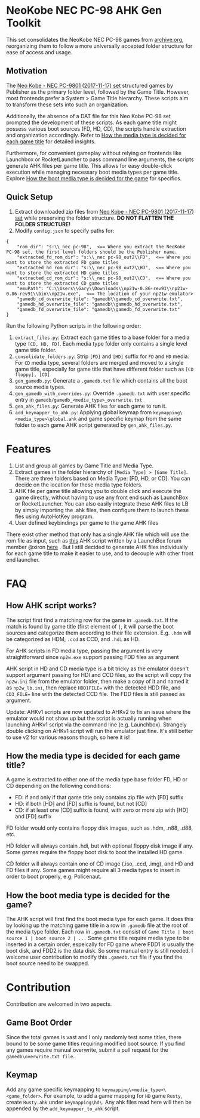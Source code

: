 # NeoKobe NEC PC-98 AHK Gen Toolkit

This set consolidates the NeoKobe NEC PC-98 games from [archive.org](https://archive.org/details/NeoKobe-NecPc-98012017-11-17), reorganizing them to follow a more universally accepted folder structure for ease of access and usage.

## Motivation

The [Neo Kobe - NEC PC-9801 (2017-11-17) set](https://archive.org/details/NeoKobe-NecPc-98012017-11-17) structured games by Publisher as the primary folder level, followed by the Game Title. However, most frontends prefer a System > Game Title hierarchy. These scripts aim to transform these sets into such an organization.

Additionally, the absence of a DAT file for this Neo Kobe PC-98 set prompted the development of these scripts. As each game title might possess various boot sources (FD, HD, CD), the scripts handle extraction and organization accordingly. Refer to [How the media type is decided for each game title](#how-the-media-type-is-decided-for-each-game-title) for detailed insights.

Furthermore, for convenient gameplay without relying on frontends like Launchbox or RocketLauncher to pass command line arguments, the scripts generate AHK files per game title. This allows for easy double-click execution while managing necessary boot media types per game title. Explore [How the boot media type is decided for the game](#how-the-media-type-is-decided-for-each-game-title) for specifics.

## Quick Setup

1. Extract downloaded zip files from [Neo Kobe - NEC PC-9801 (2017-11-17) set](https://archive.org/details/NeoKobe-NecPc-98012017-11-17) while preserving the folder structure. **DO NOT FLATTEN THE FOLDER STRUCTURE!**
2. Modify `config.json` to specify paths for:
```
{
    "rom_dir": "s:\\_nec pc-98",  <== Where you extract the NeoKobe PC-98 set, the first level folders should be the Publisher name.
    "extracted_fd_rom_dir": "s:\\_nec pc-98_out2\\FD",  <== Where you want to store the extracted FD game titles
    "extracted_hd_rom_dir": "s:\\_nec pc-98_out2\\HD",  <== Where you want to store the extracted HD game titles
    "extracted_cd_rom_dir": "s:\\_nec pc-98_out2\\CD",  <== Where you want to store the extracted CD game titles
    "emuPath": "C:\\Users\\Gary\\Downloads\\np21w-0.86-rev91\\np21w-0.86-rev91\\bin\\np21w.exe",  <== The location of your np21w emulator>
    "gamedb_cd_overwrite_file": "gamedb\\gamedb_cd_overwrite.txt",
    "gamedb_hd_overwrite_file": "gamedb\\gamedb_hd_overwrite.txt",
    "gamedb_fd_overwrite_file": "gamedb\\gamedb_fd_overwrite.txt"    
}
```

Run the following Python scripts in the following order:
1. `extract_files.py`: Extract each game titles to a base folder for a media type `[CD, HD, FD]`. Each media type folder only contains a single level game title folder.
2. `consolidate_folders.py`: Strip `[FD]` and `[HD]` suffix for `FD` and `HD` media. For `CD` media type, several folders are merged and moved to a single game title, especially for game title that have different folder such as `[CD floppy], [CD]`
3. `gen_gamedb.py`: Generate a `.gamedb.txt` file which contains all the boot source media types.
4. `gen_gamedb_with_overrides.py`: Override `.gamedb.txt` with user specific entry in `gamedb/gamedb_<media_type>_overwrite.txt`
5. `gen_ahk_files.py`: Generate AHK files for each game to run it.
6. `add_keymapper_to_ahk.py`: Applying global keymap from `keymapping\<media_type>\global.ahk` and game specific keymap from the same folder to each game AHK script generated by `gen_ahk_files.py`.
# Features

1. List and group all games by Game Title and Media Type.
2. Extract games in the folder hierarchy of `[Media Type] > [Game Title]`. There are three folders based on Media Type: [FD, HD, or CD]. You can decide on the location for these media type folders.
3. AHK file per game title allowing you to double click and execute the game directly, without having to use any front end such as LaunchBox or RocketLauncher. You can also easily integrate these AHK files to LB by simply importing the .ahk files, then configure them to launch these fles using AutoHotKey program.
4. User defined keybindings per game to the game AHK files

There exist other method that only has a single AHK file which will use the rom file as input, such as [this](https://gist.github.com/bitgamma/acb3001732ba722feb4bc0539941e133) AHK script written by a LaunchBox forum member @xiron [here](https://forums.launchbox-app.com/topic/69356-neko-project-21w-integration-made-easy/) . But I still decided to generate AHK files individually for each game title to make it easier to use, and to decouple with other front end launcher.

# FAQ

## How AHK script works?
The script first find a matching row for the game in `.gamedb.txt`. If the match is found by game title (first element of `|`, it will parse the boot sources and categorize them according to their file extension. E.g. `.hdm` will be categorized as HDM, `.ccd` as CCD, and `.hdi` as HD.

For AHK scripts in FD media type, passing the argument is very straightforward since `np2w.exe` support passing FDD files as argument

AHK script in HD and CD media type is a bit tricky as the emulator doesn't support argument passing for HDI and CCD files, so the script will copy the `np2w.ini` file from the emulator folder, then make a copy of it and named it as `np2w_lb.ini`, then replace `HDD1FILE=` with the detected HDD file, and `CD3_FILE=` line with the detected CCD file. The FDD files is still passed as argument.

Update: 
AHKv1 scripts are now updated to AHKv2 to fix an issue where the emulator would not show up but the script is actually running when launching AHKv1 script via the command line (e.g. Launchbox). Strangely double clicking on AHKv1 script will run the emulator just fine. It's still better to use v2 for various reasons though, so here it is!

## How the media type is decided for each game title?
A game is extracted to either one of the media type base folder FD, HD or CD depending on the following conditions:
- FD: if and only if that game title only contains zip file with [FD] suffix
- HD: if both [HD] and [FD] suffix is found, but not [CD]
- CD: if at least one [CD] suffix is found, with zero or more zip with [HD] and [FD] suffix


FD folder would only contains floppy disk images, such as .hdm, .n88, .d88, etc. 

HD folder will always contain .hdi, but with optional floppy disk image if any. Some games require the floppy boot disk to boot the installed HD game.

CD folder will always contain one of CD image (.iso, .ccd, .img), and HD and FD files if any. Some games might require all 3 media types to insert in order to boot properly, e.g. Policenaut.

## How the boot media type is decided for the game?

The AHK script will first find the boot media type for each game. It does this by looking up the matching game title in a row in `.gamedb` file at the root of the media type folder. Each row in `.gamedb.txt` consist of `Game Title | boot source 1 | boot source 2 | ...` Some game title require media type to be inserted in a certain order, espeically for FD game where FDD1 is usually the boot disk, and FDD2 is the data disk. So some manual entry is still needed. I welcome user contribution to modify this `.gamedb.txt` file if you find the boot source need to be swapped.

# Contribution

Contribution are welcomed in two aspects.

## Game Boot Order
Since the total games is vast and I only randomly test some titles, there bound to be some game titles requiring modified boot source. If you find any games require manual overwrite, submit a pull request for the `gamedb\overwrite.txt file`.

## Keymap
Add any game specific keymapping to `keymapping\<media_type>\<game_folder>`. For example, to add a game mapping for `HD` game `Rusty`, create `Rusty.ahk` under `keymapping\hd\`. Any ahk files read here will then be appended by the `add_keymapper_to_ahk` script.